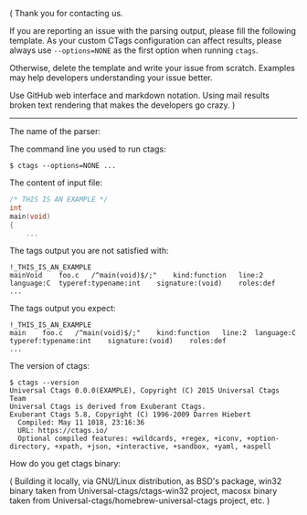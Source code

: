 (
Thank you for contacting us.

If you are reporting an issue with the parsing output, please fill
the following template.  As your custom CTags configuration can
affect results, please always use `--options=NONE` as the first
option when running `ctags`.

Otherwise, delete the template and write your issue from scratch.
Examples may help developers understanding your issue better.

Use GitHub web interface and markdown notation.
Using mail results broken text rendering that makes
the developers go crazy.
)

*****

The name of the parser:


The command line you used to run ctags:

```
$ ctags --options=NONE ...
```

The content of input file:

```C
/* THIS IS AN EXAMPLE */
int
main(void)
{
	...
```

The tags output you are not satisfied with:

```
!_THIS_IS_AN_EXAMPLE
mainVoid	foo.c	/^main(void)$/;"	kind:function	line:2	language:C	typeref:typename:int	signature:(void)	roles:def
...
```

The tags output you expect:

```
!_THIS_IS_AN_EXAMPLE
main	foo.c	/^main(void)$/;"	kind:function	line:2	language:C	typeref:typename:int	signature:(void)	roles:def
...
```

The version of ctags:

```
$ ctags --version
Universal Ctags 0.0.0(EXAMPLE), Copyright (C) 2015 Universal Ctags Team
Universal Ctags is derived from Exuberant Ctags.
Exuberant Ctags 5.8, Copyright (C) 1996-2009 Darren Hiebert
  Compiled: May 11 1018, 23:16:36
  URL: https://ctags.io/
  Optional compiled features: +wildcards, +regex, +iconv, +option-directory, +xpath, +json, +interactive, +sandbox, +yaml, +aspell
```

How do you get ctags binary:

(
Building it locally, via GNU/Linux distribution, as BSD's package,
win32 binary taken from Universal-ctags/ctags-win32 project, macosx
binary taken from Universal-ctags/homebrew-universal-ctags project,
etc.
)
